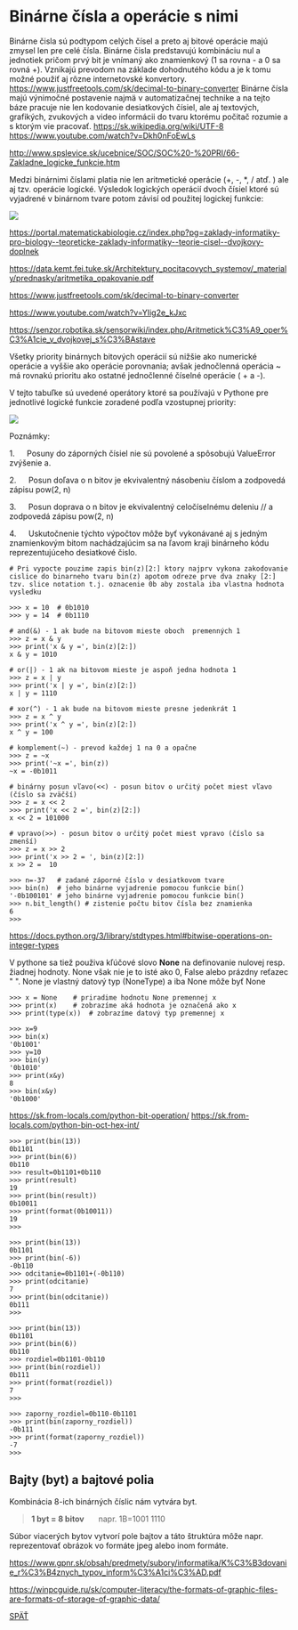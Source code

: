 # Binárne čísla a operácie s nimi
Binárne čisla sú podtypom celých čísel a preto aj bitové operácie majú zmysel len pre celé čísla. Binárne čisla predstavujú kombináciu nul a jednotiek pričom prvý bit je vnímaný ako znamienkový (1 sa rovna - a 0 sa rovná +). Vznikajú prevodom na základe dohodnutého kódu a je k tomu možné použiť aj rôzne internetovské konvertory.
https://www.justfreetools.com/sk/decimal-to-binary-converter 
 Binárne čísla majú výnimočné postavenie najmä v automatizačnej technike a na tejto báze pracuje nie len kodovanie desiatkových čísiel, ale aj textových, grafikých, zvukových a video informácii do tvaru ktorému počitač rozumie a s ktorým vie pracovať.
 https://sk.wikipedia.org/wiki/UTF-8 
https://www.youtube.com/watch?v=Dkh0nFoEwLs 

 http://www.spslevice.sk/ucebnice/SOC/SOC%20-%20PRI/66-Zakladne_logicke_funkcie.htm 
 
 Medzi binárnimi číslami platia nie len aritmetické operácie (+, -, *, / atď. ) ale aj tzv. operácie logické. Výsledok logických operácií dvoch čísiel ktoré sú vyjadrené v binárnom tvare potom závisí od použitej logickej funkcie:

![](./Tahaky_dokumenty_obrazky/pravdivostna-tabulka.jpg)

https://portal.matematickabiologie.cz/index.php?pg=zaklady-informatiky-pro-biology--teoreticke-zaklady-informatiky--teorie-cisel--dvojkovy-doplnek 

https://data.kemt.fei.tuke.sk/Architektury_pocitacovych_systemov/_materialy/prednasky/aritmetika_opakovanie.pdf 

https://www.justfreetools.com/sk/decimal-to-binary-converter 

https://www.youtube.com/watch?v=YIig2e_kJxc 

https://senzor.robotika.sk/sensorwiki/index.php/Aritmetick%C3%A9_oper%C3%A1cie_v_dvojkovej_s%C3%BAstave 

Všetky priority binárnych bitových operácií sú nižšie ako numerické operácie a vyššie ako operácie porovnania; avšak jednočlenná operácia ~ má rovnakú prioritu ako ostatné jednočlenné číselné operácie ( + a -).

V tejto tabuľke sú uvedené operátory ktoré sa používajú v Pythone pre jednotlivé logické funkcie zoradené podľa vzostupnej priority:

![](./Tahaky_dokumenty_obrazky/Bitove_operacie.png)

Poznámky:

1.&emsp; &nbsp;Posuny do záporných čísiel nie sú povolené a spôsobujú ValueError zvýšenie a.

2.&emsp; &nbsp;Posun doľava o n bitov je ekvivalentný násobeniu číslom a zodpovedá zápisu pow(2, n)

3.&emsp; &nbsp;Posun doprava o n bitov je ekvivalentný celočíselnému deleniu // a zodpovedá zápisu pow(2, n)

4.&emsp; &nbsp;Uskutočnenie týchto výpočtov môže byť vykonávané aj s jedným znamienkovým bitom nachádzajúcim sa na ľavom kraji binárneho kódu reprezentujúceho desiatkové čislo.
~~~
# Pri vypocte pouzime zapis bin(z)[2:] ktory najprv vykona zakodovanie cislice do binarneho tvaru bin(z) apotom odreze prve dva znaky [2:] tzv. slice notation t.j. oznacenie 0b aby zostala iba vlastna hodnota vysledku

>>> x = 10  # 0b1010
>>> y = 14  # 0b1110

# and(&) - 1 ak bude na bitovom mieste oboch  premenných 1
>>> z = x & y
>>> print('x & y =', bin(z)[2:])
x & y = 1010

# or(|) - 1 ak na bitovom mieste je aspoň jedna hodnota 1
>>> z = x | y
>>> print('x | y =', bin(z)[2:])
x | y = 1110

# xor(^) - 1 ak bude na bitovom mieste presne jedenkrát 1
>>> z = x ^ y
>>> print('x ^ y =', bin(z)[2:])
x ^ y = 100

# komplement(~) - prevod každej 1 na 0 a opačne
>>> z = ~x
>>> print('~x =', bin(z))
~x = -0b1011

# binárny posun vľavo(<<) - posun bitov o určitý počet miest vľavo (číslo sa zväčší)
>>> z = x << 2
>>> print('x << 2 =', bin(z)[2:])
x << 2 = 101000

# vpravo(>>) - posun bitov o určitý počet miest vpravo (číslo sa zmenší)
>>> z = x >> 2
>>> print('x >> 2 = ', bin(z)[2:])
x >> 2 =  10
~~~

~~~
>>> n=-37   # zadané záporné číslo v desiatkovom tvare
>>> bin(n)  # jeho binárne vyjadrenie pomocou funkcie bin()
'-0b100101' # jeho binárne vyjadrenie pomocou funkcie bin()
>>> n.bit_length() # zistenie počtu bitov čísla bez znamienka
6
>>>
~~~



https://docs.python.org/3/library/stdtypes.html#bitwise-operations-on-integer-types

V pythone sa tiež použiva kľúčové slovo **None** na definovanie nulovej resp. žiadnej hodnoty. None však nie je to isté ako 0, False alebo prázdny reťazec " ". None je vlastný datový typ (NoneType) a iba None môže byť None
~~~
>>> x = None    # priradime hodnotu None premennej x
>>> print(x)    # zobrazíme aká hodnota je označená ako x
>>> print(type(x))  # zobrazíme datový typ premennej x
~~~

~~~
>>> x=9
>>> bin(x)
'0b1001'
>>> y=10
>>> bin(y)
'0b1010'
>>> print(x&y)
8
>>> bin(x&y)
'0b1000'
~~~
https://sk.from-locals.com/python-bit-operation/
https://sk.from-locals.com/python-bin-oct-hex-int/ 
~~~
>>> print(bin(13))
0b1101
>>> print(bin(6))  
0b110
>>> result=0b1101+0b110
>>> print(result)
19
>>> print(bin(result)) 
0b10011
>>> print(format(0b10011))
19
>>>
~~~

~~~
>>> print(bin(13))
0b1101
>>> print(bin(-6))
-0b110
>>> odcitanie=0b1101+(-0b110)
>>> print(odcitanie)
7
>>> print(bin(odcitanie))
0b111
>>>
~~~

~~~
>>> print(bin(13))
0b1101
>>> print(bin(6))
0b110
>>> rozdiel=0b1101-0b110
>>> print(bin(rozdiel))
0b111
>>> print(format(rozdiel))
7
>>>
~~~
~~~
>>> zaporny_rozdiel=0b110-0b1101
>>> print(bin(zaporny_rozdiel)) 
-0b111
>>> print(format(zaporny_rozdiel)) 
-7
>>>
~~~

## Bajty (byt) a bajtové polia
Kombinácia 8-ich binárných číslic nám vytvára byt.
> **1 byt = 8 bitov**&emsp; &nbsp; napr. 1B=1001 1110

Súbor viacerých bytov vytvorí pole bajtov a táto štruktúra môže napr. reprezentovať obrázok vo formáte jpeg alebo inom formáte.

https://www.gpnr.sk/obsah/predmety/subory/informatika/K%C3%B3dovanie_r%C3%B4znych_typov_inform%C3%A1ci%C3%AD.pdf 

https://winpcguide.ru/sk/computer-literacy/the-formats-of-graphic-files-are-formats-of-storage-of-graphic-data/ 




[SPÄŤ](../../../Obsah.md)

